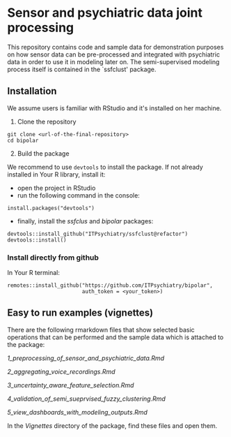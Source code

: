 # Sensor and psychiatric data joint processing

This repository contains code and sample data for demonstration purposes on how sensor data can be pre-processed and integrated with psychiatric data in order to use it in modeling later on. The semi-supervised modeling process itself is contained in the `ssfclust' package.

## Installation

We assume users is familiar with RStudio and it's installed on her machine.

1. Clone the repository

```
git clone <url-of-the-final-repository>
cd bipolar
```

2. Build the package

We recommend to use `devtools` to install the package.
If not already installed in Your R library, install it:

- open the project in RStudio
- run the following command in the console:
```
install.packages("devtools")
```
- finally, install the _ssfclus_ and _bipolar_ packages:
```
devtools::install_github("ITPsychiatry/ssfclust@refactor")
devtools::install()
```

### Install directly from github

In Your R terminal:

```
remotes::install_github("https://github.com/ITPsychiatry/bipolar",
                        auth_token = <your_token>)
```

## Easy to run examples (vignettes) 


There are the following rmarkdown files that show selected basic operations that can be performed and the sample data which is attached to the package:

_1_preprocessing_of_sensor_and_psychiatric_data.Rmd_

_2_aggregating_voice_recordings.Rmd_

_3_uncertainty_aware_feature_selection.Rmd_

_4_validation_of_semi_sueprvised_fuzzy_clustering.Rmd_

_5_view_dashboards_with_modeling_outputs.Rmd_

In the _Vignettes_ directory of the package, find these files and open them.
